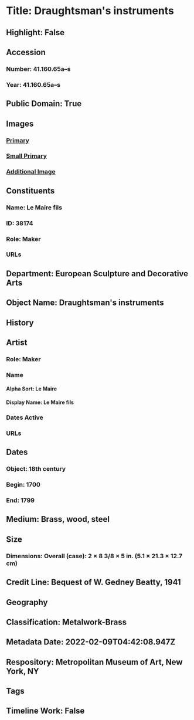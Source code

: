 # Title: Draughtsman's instruments
## Highlight: False
## Accession
### Number: 41.160.65a–s
### Year: 41.160.65a–s
## Public Domain: True
## Images
### [Primary](https://images.metmuseum.org/CRDImages/es/original/125791.jpg)
### [Small Primary](https://images.metmuseum.org/CRDImages/es/web-large/125791.jpg)
### [Additional Image](https://images.metmuseum.org/CRDImages/es/original/DP119060.jpg)
## Constituents
### Name: Le Maire fils
### ID: 38174
### Role: Maker
### URLs
## Department: European Sculpture and Decorative Arts
## Object Name: Draughtsman's instruments
## History
## Artist
### Role: Maker
### Name
#### Alpha Sort: Le Maire
#### Display Name: Le Maire fils
### Dates Active
### URLs
## Dates
### Object: 18th century
### Begin: 1700
### End: 1799
## Medium: Brass, wood, steel
## Size
### Dimensions: Overall (case): 2 × 8 3/8 × 5 in. (5.1 × 21.3 × 12.7 cm)
## Credit Line: Bequest of W. Gedney Beatty, 1941
## Geography
## Classification: Metalwork-Brass
## Metadata Date: 2022-02-09T04:42:08.947Z
## Respository: Metropolitan Museum of Art, New York, NY
## Tags
## Timeline Work: False